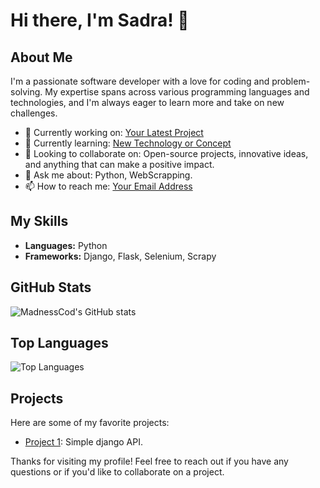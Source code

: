 # Hi there, I'm Sadra! 👋

## About Me

I'm a passionate software developer with a love for coding and problem-solving. My expertise spans across various programming languages and technologies, and I'm always eager to learn more and take on new challenges.

- 🔭 Currently working on: [Your Latest Project](https://github.com/MadnessCod/TodoListAPI)
- 🌱 Currently learning: [New Technology or Concept](https://www.djangoproject.com/)
- 👯 Looking to collaborate on: Open-source projects, innovative ideas, and anything that can make a positive impact.
- 💬 Ask me about: Python, WebScrapping.
- 📫 How to reach me: [Your Email Address](sadrahosseini76@tutalmail.com)

## My Skills

- **Languages:** Python
- **Frameworks:** Django, Flask, Selenium, Scrapy

## GitHub Stats

![MadnessCod's GitHub stats](https://github-readme-stats.vercel.app/api?username=MadnessCod&show_icons=true&theme=radical)

## Top Languages

![Top Languages](https://github-readme-stats.vercel.app/api/top-langs/?username=MadnessCod&layout=compact&theme=radical)

## Projects

Here are some of my favorite projects:

- [Project 1](https://github.com/MadnessCod/TodoListAPI): Simple django API.

Thanks for visiting my profile! Feel free to reach out if you have any questions or if you'd like to collaborate on a project.
